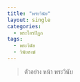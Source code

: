 ```yaml
---
title: "พระวินัย"
layout: single
categories:
  - พระไตรปิฎก
tags:
  - พระวินัย
  - วินัยสงฆ์
---
```


> ตัวอย่าง หน้า พระวินับ
